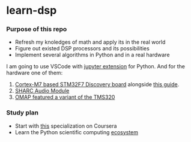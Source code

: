 # learn-dsp

### Purpose of this repo
 - Refresh my knoledges of math and apply its in the real world
 - Figure out existed DSP processors and its possibilities
 - Implement several algorithms in Python and in a real hardware

I am going to use VSCode with [jupyter extension](https://code.visualstudio.com/docs/datascience/jupyter-notebooks) for Python.
And for the hardware one of them:
1. [Cortex-M7 based STM32F7 Discovery board](https://www.st.com/en/evaluation-tools/32f746gdiscovery.html) alongside [this guide](https://www.arm.com/resources/education/education-kits/digital-signal-processing).
2. [SHARC Audio Module](https://www.analog.com/en/design-center/evaluation-hardware-and-software/evaluation-boards-kits/sharc-audio-module.html)
3. [OMAP featured a variant of the TMS320](https://en.wikipedia.org/wiki/OMAP)

### Study plan
 - Start with [this](https://www.coursera.org/specializations/digital-signal-processing) specialization on Coursera
 - Learn the Python scientific computing [ecosystem](https://scipy-lectures.org/intro)